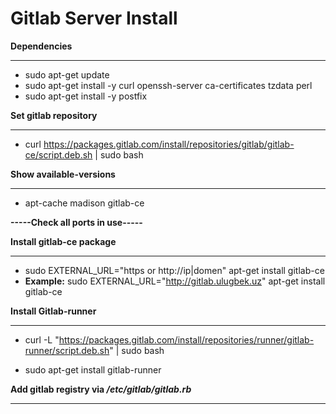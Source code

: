 # **Gitlab Server Install**

**Dependencies**
__________________________________________________________________________________________________

- sudo apt-get update
- sudo apt-get install -y curl openssh-server ca-certificates tzdata perl
- sudo apt-get install -y postfix


**Set gitlab repository**
__________________________________________________________________________________________________
- curl https://packages.gitlab.com/install/repositories/gitlab/gitlab-ce/script.deb.sh | sudo bash


**Show available-versions**
__________________________________________________________________________________________________
- apt-cache madison gitlab-ce 


**-----Check all ports in use-----**

**Install gitlab-ce package**
_________________________________________________________________________________________________
- sudo EXTERNAL_URL="https or http://ip|domen" apt-get install gitlab-ce
- 
  **Example:** sudo EXTERNAL_URL="http://gitlab.ulugbek.uz" apt-get install gitlab-ce



**Install Gitlab-runner**
_________________________________________________________________________________________________
- curl -L "https://packages.gitlab.com/install/repositories/runner/gitlab-runner/script.deb.sh" | sudo bash

- sudo apt-get install gitlab-runner


**Add gitlab registry via _/etc/gitlab/gitlab.rb_**
_________________________________________________________________________________________________
